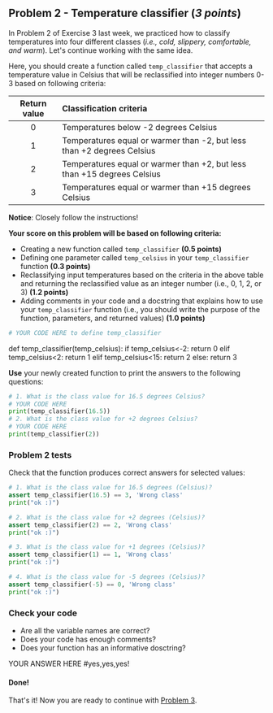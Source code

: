 ## Problem 2 - Temperature classifier (*3 points*)

In Problem 2 of Exercise 3 last week, we practiced how to classify temperatures into four different classes (*i.e., cold, slippery, comfortable, and warm*). Let's continue working with the same idea. 

Here, you should create a function called `temp_classifier` that accepts a temperature value in Celsius that will be reclassified into integer numbers 0-3 based on following criteria:

| Return value | Classification criteria                                                  |
| :----------: | :----------------------------------------------------------------------- |
| 0            | Temperatures below -2 degrees Celsius                                    |
| 1            | Temperatures equal or warmer than -2, but less than +2 degrees Celsius   |
| 2            | Temperatures equal or warmer than +2, but less than +15 degrees Celsius  |
| 3            | Temperatures equal or warmer than +15 degrees Celsius                    |

**Notice**: Closely follow the instructions! 

**Your score on this problem will be based on following criteria:**

- Creating a new function called `temp_classifier` **(0.5 points)**
- Defining one parameter called `temp_celsius` in your `temp_classifier` function **(0.3 points)**
- Reclassifying input temperatures based on the criteria in the above table and returning the reclassified value as an integer number (i.e., 0, 1, 2, or 3) **(1.2 points)**
- Adding comments in your code and a docstring that explains how to use your `temp_classifier` function (i.e., you should write the purpose of the function, parameters, and returned values) **(1.0 points)**

```python
# YOUR CODE HERE to define temp_classifier
```
def temp_classifier(temp_celsius):
  if temp_celsius<-2:
    return 0
  elif temp_celsius<2:
    return 1
  elif temp_celsius<15:
    return 2
  else: 
    return 3

**Use** your newly created function to print the answers to the following questions:


```python
# 1. What is the class value for 16.5 degrees Celsius?
# YOUR CODE HERE
print(temp_classifier(16.5))
# 2. What is the class value for +2 degrees Celsius?
# YOUR CODE HERE
print(temp_classifier(2))

```

### Problem 2 tests

Check that the function produces correct answers for selected values:

```python
# 1. What is the class value for 16.5 degrees (Celsius)?
assert temp_classifier(16.5) == 3, 'Wrong class'
print("ok :)")
```


```python
# 2. What is the class value for +2 degrees (Celsius)?
assert temp_classifier(2) == 2, 'Wrong class'
print("ok :)")
```


```python
# 3. What is the class value for +1 degrees (Celsius)?
assert temp_classifier(1) == 1, 'Wrong class'
print("ok :)")
```


```python
# 4. What is the class value for -5 degrees (Celsius)?
assert temp_classifier(-5) == 0, 'Wrong class'
print("ok :)")
```

### Check your code

 - Are all the variable names are correct?
 - Does your code has enough comments?
 - Does your function has an informative dosctring?

YOUR ANSWER HERE
#yes,yes,yes!
#### Done!

That's it! Now you are ready to continue with [Problem 3](Exercise-4-problem-3.ipynb).
